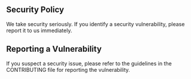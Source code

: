 ## Security Policy  
We take security seriously. If you identify a security vulnerability, please report it to us immediately.

## Reporting a Vulnerability  
If you suspect a security issue, please refer to the guidelines in the CONTRIBUTING file for reporting the vulnerability.
